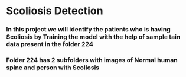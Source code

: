# Scoliosis Detection
### In this project we will identify the patients who is having Scoliosis by Training the model with the help of sample tain data present in the **folder 224** 
### Folder 224 has 2 subfolders with images of Normal human spine and person with Scoliosis 
